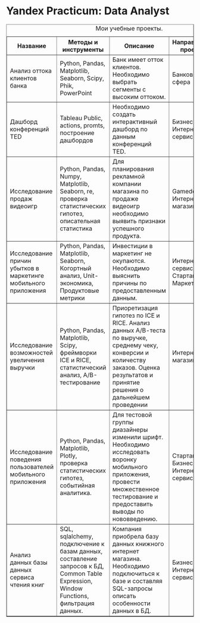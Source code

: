 # Yandex Practicum: Data Analyst


<body>
  <table border="1">
   <caption>Мои учебные проекты.</caption>
   <tr>
    <th>Название</th>
    <th>Методы и инструменты</th>
    <th>Описание</th>
    <th>Направление проекта</th>
    <th>Статус</th>
   </tr>
   <tr>
    <td>Анализ оттока клиентов банка</td>
    <td>Python, Pandas, Matplotlib, Seaborn, Scipy, Phik, PowerPoint</td>
    <td>Банк имеет отток клиентов. Необходимо выбрать сегменты с высоким оттоком.</td>
    <td>Банковская сфера</td>
    <td>Завершён</td>
   </tr>
   <tr>
    <td>Дашборд конференций TED</td>
    <td>Tableau Public, actions, promts, построение дашбордов</td>
    <td>Необходимо создать интерактивный дашборд по данным конференций TED.</td>
    <td>Бизнес, Интернет-сервисы</td>
    <td>Завершён</td>
   </tr>
   <tr>
    <td>Исследование продаж видеоигр</td>
    <td>Python, Pandas, Numpy, Matplotlib, Seaborn, re, проверка статистических гипотез, описательная статистика</td>
    <td>Для планирования рекламной компании магазина по продаже видеоигр необходимо выявить признаки успешного продукта.</td>
    <td>Gamedev, Интернет-магазины</td>
    <td>Завершён</td>
   </tr>
   <tr>
    <td>Исследование причин убытков в маркетинге мобильного приложения</td>
    <td>Python, Pandas, Matplotlib, Seaborn, Когортный анализ, Unit-экономика, Продуктовые метрики</td>
    <td>Инвестиции в маркетинг не окупаются. Необходимо выяснить причины по предоставленным данным.</td>
    <td>Интернет-сервисы, Стартапы, Маркетинг</td>
    <td>Завершён</td>
   </tr>
   <tr>
    <td>Исследование возможностей увеличения выручки</td>
    <td>Python, Pandas, Matplotlib, Scipy, фреймворки ICE и RICE, статистический анализ, A/B-тестирование</td>
    <td>Приоретизация гипотез по ICE и RICE. Анализ данных А/В-теста по выручке, среднему чеку, конверсии и количеству заказов. Оценка результатов и принятие решения о дальнейшем проведении</td>
    <td>Интернет-магазины</td>
    <td>Завершён</td>
   </tr>
   <tr>
    <td>Исследование поведения пользователей мобильного приложения</td>
    <td>Python, Pandas, Matplotlib, Plotly, проверка статистических гипотез, событийная аналитика.</td>
    <td>Для тестовой группы диазайнеры изменили шрифт. Необходимо исследовать воронку мобильного приложения, провести множественное тестирование и предоставить выводы по нововведению.</td>
    <td>Стартапы, Бизнес, Интернет-сервисы</td>
    <td>Завершён</td>
   </tr>
   <tr>
    <td>Анализ данных базы данных сервиса чтения книг</td>
    <td>SQL, sqlalchemy, подключение к базам данных, составление запросов к БД, Common Table Expression, Window Functions, фильтрация данных.</td>
    <td>Компания приобрела базу данных книжного интернет магазина. Необходимо подключиться к базе и составляя SQL-запросы описать особенности данных в БД.</td>
    <td>Бизнес, Интернет-сервисы</td>
    <td>Завершён</td>
   </tr>
  </table>
 </body>
